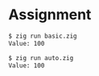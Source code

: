 # Assignment

```bash
$ zig run basic.zig
Value: 100
```

```bash
$ zig run auto.zig
Value: 100
```
